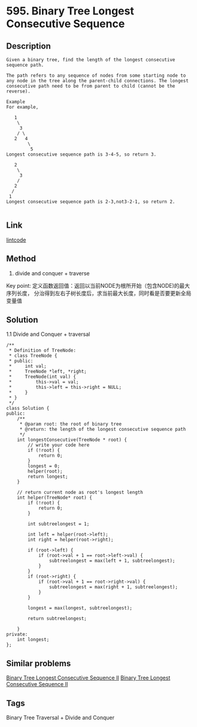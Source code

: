 # 595. Binary Tree Longest Consecutive Sequence

## Description
~~~
Given a binary tree, find the length of the longest consecutive sequence path.

The path refers to any sequence of nodes from some starting node to any node in the tree along the parent-child connections. The longest consecutive path need to be from parent to child (cannot be the reverse).

Example
For example,

   1
    \
     3
    / \
   2   4
        \
         5
Longest consecutive sequence path is 3-4-5, so return 3.

   2
    \
     3
    / 
   2    
  / 
 1
Longest consecutive sequence path is 2-3,not3-2-1, so return 2.


~~~

## Link
[lintcode](https://www.lintcode.com/problem/binary-tree-longest-consecutive-sequence/)

## Method
1. divide and conquer + traverse

Key point: 定义函数返回值：返回以当前NODE为根所开始（包含NODE)的最大序列长度， 分治得到左右子树长度后，求当前最大长度，同时看是否要更新全局变量值

## Solution
1.1 Divide and Conquer + traversal
~~~
/**
 * Definition of TreeNode:
 * class TreeNode {
 * public:
 *     int val;
 *     TreeNode *left, *right;
 *     TreeNode(int val) {
 *         this->val = val;
 *         this->left = this->right = NULL;
 *     }
 * }
 */
class Solution {
public:
    /**
     * @param root: the root of binary tree
     * @return: the length of the longest consecutive sequence path
     */
    int longestConsecutive(TreeNode * root) {
        // write your code here
        if (!root) {
            return 0;
        }
        longest = 0;
        helper(root);
        return longest;
    }
    
    // return current node as root's longest length
    int helper(TreeNode* root) {
        if (!root) {
            return 0;
        }        

        int subtreelongest = 1;
        
        int left = helper(root->left);
        int right = helper(root->right);

        if (root->left) {
            if (root->val + 1 == root->left->val) {
                subtreelongest = max(left + 1, subtreelongest);
            }
        }
        if (root->right) {
            if (root->val + 1 == root->right->val) {
                subtreelongest = max(right + 1, subtreelongest);
            }
        }

        longest = max(longest, subtreelongest);
        
        return subtreelongest;
        
    }
private:
    int longest;
};
~~~

## Similar problems
[Binary Tree Longest Consecutive Sequence II](https://www.lintcode.com/problem/binary-tree-longest-consecutive-sequence-ii/)
[Binary Tree Longest Consecutive Sequence II](https://www.lintcode.com/problem/binary-tree-longest-consecutive-sequence-iii/)


## Tags
Binary Tree Traversal + Divide and Conquer
